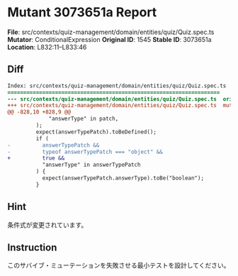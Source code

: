 # Mutant 3073651a Report

**File**: src/contexts/quiz-management/domain/entities/quiz/Quiz.spec.ts
**Mutator**: ConditionalExpression
**Original ID**: 1545
**Stable ID**: 3073651a
**Location**: L832:11–L833:46

## Diff

```diff
Index: src/contexts/quiz-management/domain/entities/quiz/Quiz.spec.ts
===================================================================
--- src/contexts/quiz-management/domain/entities/quiz/Quiz.spec.ts	original
+++ src/contexts/quiz-management/domain/entities/quiz/Quiz.spec.ts	mutated #1545
@@ -828,10 +828,9 @@
             "answerType" in patch,
         );
         expect(answerTypePatch).toBeDefined();
         if (
-          answerTypePatch &&
-          typeof answerTypePatch === "object" &&
+          true &&
           "answerType" in answerTypePatch
         ) {
           expect(answerTypePatch.answerType).toBe("boolean");
         }
```

## Hint

条件式が変更されています。

## Instruction

このサバイブ・ミューテーションを失敗させる最小テストを設計してください。
